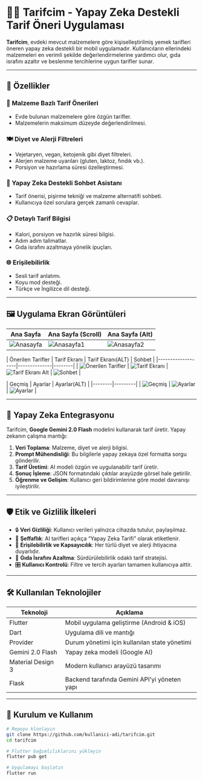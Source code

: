 # 🧑‍🍳 Tarifcim - Yapay Zeka Destekli Tarif Öneri Uygulaması

**Tarifcim**, evdeki mevcut malzemelere göre kişiselleştirilmiş yemek tarifleri öneren yapay zeka destekli bir mobil uygulamadır. Kullanıcıların ellerindeki malzemeleri en verimli şekilde değerlendirmelerine yardımcı olur, gıda israfını azaltır ve beslenme tercihlerine uygun tarifler sunar.

---

## 📱 Özellikler

### 🥕 Malzeme Bazlı Tarif Önerileri
- Evde bulunan malzemelere göre özgün tarifler.
- Malzemelerin maksimum düzeyde değerlendirilmesi.

### 🍽️ Diyet ve Alerji Filtreleri
- Vejetaryen, vegan, ketojenik gibi diyet filtreleri.
- Alerjen malzeme uyarıları (gluten, laktoz, fındık vb.).
- Porsiyon ve hazırlama süresi özelleştirmesi.

### 🤖 Yapay Zeka Destekli Sohbet Asistanı
- Tarif önerisi, pişirme tekniği ve malzeme alternatifi sohbeti.
- Kullanıcıya özel sorulara gerçek zamanlı cevaplar.

### 📋 Detaylı Tarif Bilgisi
- Kalori, porsiyon ve hazırlık süresi bilgisi.
- Adım adım talimatlar.
- Gıda israfını azaltmaya yönelik ipuçları.

### 🌐 Erişilebilirlik
- Sesli tarif anlatımı.
- Koyu mod desteği.
- Türkçe ve İngilizce dil desteği.

---

## 🖼️ Uygulama Ekran Görüntüleri

| Ana Sayfa | Ana Sayfa (Scroll) | Ana Sayfa (Alt) |
|----------|--------------------|-----------------|
| ![Anasayfa](assets/screenshots/Anasayfa.png) | ![Anasayfa1](assets/screenshots/Anasayfa1.png) | ![Anasayfa2](assets/screenshots/Anasayfa2.png) |

| Önerilen Tarifler | Tarif Ekranı | Tarif Ekranı(ALT) | Sohbet |
|-------------------|--------------|--------|
| ![Önerilen Tarifler](assets/screenshots/onerilentarifler.png) | ![Tarif Ekranı](assets/screenshots/tarifekrani.png) | ![Tarif Ekranı Alt](assets/screenshots/tarifekrani1.png) | ![Sohbet](assets/screenshots/sohbet.png) |

| Geçmiş | Ayarlar | Ayarlar(ALT) |
|--------|---------|
| ![Geçmiş](assets/screenshots/gecmis.png) | ![Ayarlar](assets/screenshots/ayarlar.png) | ![Ayarlar](assets/screenshots/ayarlar1.png) |

---

## 🧠 Yapay Zeka Entegrasyonu

Tarifcim, **Google Gemini 2.0 Flash** modelini kullanarak tarif üretir. Yapay zekanın çalışma mantığı:

1. **Veri Toplama**: Malzeme, diyet ve alerji bilgisi.
2. **Prompt Mühendisliği**: Bu bilgilerle yapay zekaya özel formatta sorgu gönderilir.
3. **Tarif Üretimi**: AI modeli özgün ve uygulanabilir tarif üretir.
4. **Sonuç İşleme**: JSON formatındaki çıktılar arayüzde görsel hale getirilir.
5. **Öğrenme ve Gelişim**: Kullanıcı geri bildirimlerine göre model davranışı iyileştirilir.

---

## 🛡️ Etik ve Gizlilik İlkeleri

- 🔒 **Veri Gizliliği**: Kullanıcı verileri yalnızca cihazda tutulur, paylaşılmaz.
- 📢 **Şeffaflık**: AI tarifleri açıkça “Yapay Zeka Tarifi” olarak etiketlenir.
- 🧬 **Erişilebilirlik ve Kapsayıcılık**: Her türlü diyet ve alerji ihtiyacına duyarlıdır.
- 🍃 **Gıda İsrafını Azaltma**: Sürdürülebilirlik odaklı tarif stratejisi.
- 🎛️ **Kullanıcı Kontrolü**: Filtre ve tercih ayarları tamamen kullanıcıya aittir.

---

## 🛠️ Kullanılan Teknolojiler

| Teknoloji         | Açıklama                                      |
|------------------|-----------------------------------------------|
| Flutter          | Mobil uygulama geliştirme (Android & iOS)     |
| Dart             | Uygulama dili ve mantığı                      |
| Provider         | Durum yönetimi için kullanılan state yönetimi |
| Gemini 2.0 Flash | Yapay zeka modeli (Google AI)                 |
| Material Design 3| Modern kullanıcı arayüzü tasarımı             |
| Flask            | Backend tarafında Gemini API’yi yöneten yapı |

---

## 🚀 Kurulum ve Kullanım

```bash
# Repoyu klonlayın
git clone https://github.com/kullanici-adi/tarifcim.git
cd tarifcim

# Flutter bağımlılıklarını yükleyin
flutter pub get

# Uygulamayı başlatın
flutter run
